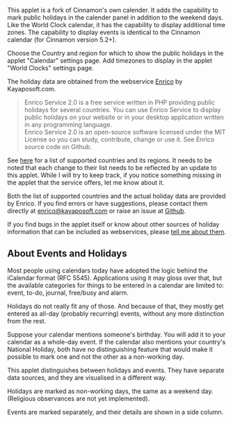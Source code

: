 This applet is a fork of Cinnamon's own calender. It adds the capability to mark
public holidays in the calender panel in addition to the weekend days. Like the
World Clock calendar, it has the capability to display additional time zones.
The capability to display events is identical to the Cinnamon calendar (for Cinnamon
version 5.2+).

Choose the Country and region for which to show the public holidays in the applet
"Calendar" settings page. Add timezones to display in the applet "World Clocks"
settings page.

The holiday data are obtained from the webservice [Enrico](http://kayaposoft.com/enrico/)
by Kayaposoft.com.

> Enrico Service 2.0 is a free service written in PHP providing public holidays for several 
  countries. You can use Enrico Service to display public holidays on your website or in your 
  desktop application written in any programming language.  
  Enrico Service 2.0 is an open-source software licensed under the MIT License so you can 
  study, contribute, change or use it. See Enrico source code on Github.

See [here](http://holidays.kayaposoft.com/) for a list of supported countries and
its regions. It needs to be noted that each change to their list needs to be reflected
by an update to this applet. While I will try to keep track, if you notice something
missing in the applet that the service offers, let me know about it.

Both the list of supported countries and the actual holiday data are provided
by Enrico. If you find errors or have suggestions, please contact them directly
at enrico@kayaposoft.com or raise an issue at [Github](https://github.com/jurajmajer/enrico).

If you find bugs in the applet itself or know about other sources of holiday information
that can be included as webservices, please
[tell me about them](https://github.com/linuxmint/cinnamon-spices-applets/issues).

## About Events and Holidays

Most people using calendars today have adopted the logic behind the iCalendar format (RFC 5545).
Applications using it may gloss over that, but the available categories for things to be
entered in a calendar are limited to: event, to-do, journal, free/busy and alarm.

Holidays do not really fit any of those. And because of that, they mostly get entered as
all-day (probably recurring) events, without any more distinction from the rest.

Suppose your calendar mentions someone's birthday. You will add it
to your calendar as a whole-day event. If the calendar also mentions your country's National
Holiday, both have no distinguishing feature that would make it possible to mark one and
not the other as a non-working day.

This applet distinguishes between holidays and events. They have separate data sources, and they 
are visualised in a different way.

Holidays are marked as non-working days, the same as a weekend day. (Religious observances are
not yet implemented).

Events are marked separately, and their details are shown in a side column.
